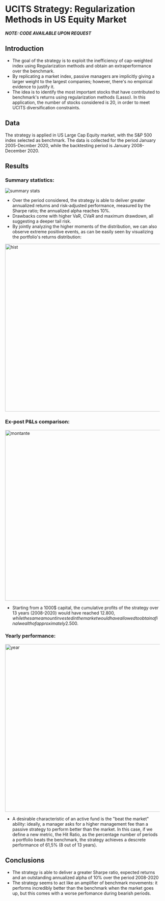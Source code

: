 # UCITS Strategy: Regularization Methods in US Equity Market

***NOTE: CODE AVAILABLE UPON REQUEST***

## Introduction 
* The goal of the strategy is to exploit the inefficiency of cap-weighted index using Regularization methods and obtain an extraperformance over the benchmark. 
* By replicating a market index, passive managers are implicitly giving a larger weight to the largest companies; however, there's no empirical evidence to justify it. 
* The idea is to identify the most important stocks that have contributed to benchmark's returns using regularization methods (Lasso). In this application, the number of stocks considered is 20, in order to meet UCITS diversification constraints.

## Data

The strategy is applied in US Large Cap Equity market, with the S&P 500 index selected as benchmark.
The data is collected for the period January 2005-Decmber 2020, while the backtesting period is January 2008-December 2020. 



## Results

### Summary statistics:

![summary stats](https://user-images.githubusercontent.com/78954578/130291490-4cb198d8-51dc-4c46-ae22-2dc0c3fdce0d.png)

* Over the period considered, the strategy is able to deliver greater annualized returns and risk-adjusted performance, measured by the Sharpe ratio; the annualized alpha reaches 10%.
* Drawbacks come with higher VaR, CVaR and maximum drawdown, all suggesting a deeper tail risk.
* By jointly analyzing the higher moments of the distribution, we can also observe extreme positive events, as can be easily seen by visualizing the portfolio's returns distribution:

<img width="545" alt="hist" src="https://user-images.githubusercontent.com/78954578/130271762-ffb773e2-d828-46bd-bcd3-55cc48edcdcf.png">

### Ex-post P&Ls comparison:

<img width="555" alt="montante" src="https://user-images.githubusercontent.com/78954578/130251583-e901ccbc-b72f-4090-8430-0c3e1421b949.png">

* Starting from a 1000$ capital, the cumulative profits of the strategy over 13 years (2008-2020) would have reached 12.800$, while the same amount invested in the market would have allowed to obtain a final wealth of approximately 2.500$.

### Yearly performance:

<img width="545" alt="year" src="https://user-images.githubusercontent.com/78954578/130251990-df796db4-070b-48e3-8298-f83f7ec28dd6.png">

* A desirable characteristic of an active fund is the "beat the market" ability: ideally, a manager asks for a higher management fee than a passive strategy to perform better than the market. In this case, if we define a new metric, the Hit Ratio, as the percentage number of periods a portfolio beats the benchmark, the strategy achieves a descrete performance of 61,5% (8 out of 13 years).


## Conclusions

* The strategy is able to deliver a greater Sharpe ratio, expected returns and an outstanding annualized alpha of 10% over the period 2008-2020
* The strategy seems to act like an amplifier of benchmark movements: it performs incredibly better than the benchmark when the market goes up, but this comes with a worse perfomance during bearish periods.
